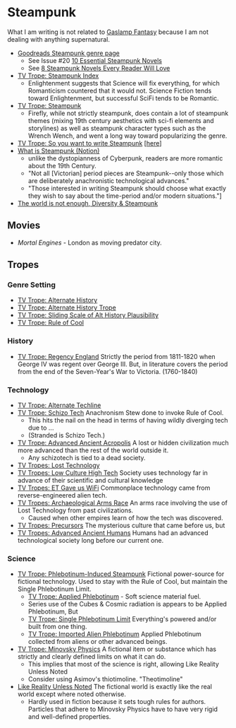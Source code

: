 # Steampunk

What I am writing is not related to [Gaslamp Fantasy](https://tvtropes.org/pmwiki/pmwiki.php/Main/GaslampFantasy) because I am not dealing with anything supernatural.

* [Goodreads Steampunk genre page](https://www.goodreads.com/genres/steampunk)
  - See Issue #20 [10 Essential Steampunk Novels](https://www.panmacmillan.com/blogs/science-fiction-and-fantasy/ten-essential-steampunk-novels)
  - See [8 Steampunk Novels Every Reader Will Love](https://www.notion.so/merovex/8-Steampunk-Novels-Every-Reader-Will-Love-8d064da16ddd40f2b013c79987e89444)
* [TV Trope: Steampunk Index](https://tvtropes.org/pmwiki/pmwiki.php/Main/SteamPunkIndex)
  - Enlightenment suggests that Science will fix everything, for which Romanticism countered that it would not. Science Fiction tends toward Enlightenment, but successful SciFi tends to be Romantic.
* [TV Trope: Steampunk](https://tvtropes.org/pmwiki/pmwiki.php/Main/SteamPunk)
  - Firefly, while not strictly steampunk, does contain a lot of steampunk themes (mixing 19th century aesthetics with sci-fi elements and storylines) as well as steampunk character types such as the Wrench Wench, and went a long way toward popularizing the genre.
* [TV Trope: So you want to write Steampunk](https://tvtropes.org/pmwiki/pmwiki.php/SoYouWantTo/WriteASteampunkStory) [[here](research/steampunk/so-you-want-to-write-steampunk.md)]
* [What is Steampunk (Notion)](https://www.notion.so/merovex/The-United-Federation-of-Charles-What-is-Steampunk-05ce4d76561c4c71b46e6017a54fc6d2)
  - unlike the dystopianness of Cyberpunk, readers are more romantic about the 19th Century.
  - "Not all [Victorian] period pieces are Steampunk--only those which are deliberately anachronistic technological advances."
  - "Those interested in writing Steampunk should choose what exactly they wish to say about the time-period and/or modern situations."]
* [The world is not enough, Diversity & Steampunk](https://www.notion.so/merovex/The-world-is-not-enough-but-it-is-such-a-perfect-place-to-start-Diversity-in-SF-F-9bc0df1aa8c64d6bb5abcc16940e9726)

## Movies

* _Mortal Engines_ - London as moving predator city.

## Tropes

### Genre Setting

* [TV Trope: Alternate History](https://www.notion.so/merovex/Alternate-History-TV-Tropes-1e4e862a49d2451ebb884f684891b0b5)
* [TV Trope: Alternate History Trope](https://www.notion.so/merovex/Alternate-History-Tropes-TV-Tropes-365d1e7e154443d1bb2eb93ac6430854)
* [TV Trope: Sliding Scale of Alt History Plausibility](https://www.notion.so/merovex/Sliding-Scale-of-Alternate-History-Plausibility-TV-Tropes-7ed83b48d296480e8422cbc813c66f5d)
* [TV Trope: Rule of Cool](https://www.notion.so/merovex/Rule-of-Cool-TV-Tropes-59a81741c2f749878b024715218181b6)

### History

* [TV Trope: Regency England](https://www.notion.so/merovex/Regency-England-TV-Tropes-0519dc1f3fca4349ae1bd527aa12f417) Strictly the period from 1811-1820 when George IV was regent over George III. But, in literature covers the period from the end of the Seven-Year's War to Victoria. (1760-1840)

### Technology

* [TV Trope: Alternate Techline](https://www.notion.so/merovex/Alternate-Techline-TV-Tropes-ae7af13861774832abc9e8f0976d526b)
* [TV Trope: Schizo Tech](https://www.notion.so/merovex/Schizo-Tech-TV-Tropes-3a7e59d59f9f4d55a956c8f150683756) Anachronism Stew done to invoke Rule of Cool.
  - This hits the nail on the head in terms of having wildly diverging tech due to ...
  - (Stranded is Schizo Tech.)
* [TV Trope: Advanced Ancient Acropolis](https://www.notion.so/merovex/Advanced-Ancient-Acropolis-TV-Tropes-81869d4fc1d143fb9b87595730b73a9e) A lost or hidden civilization much more advanced than the rest of the world outside it.
  - Any schizotech is tied to a dead society.
* [TV Tropes: Lost Technology](https://tvtropes.org/pmwiki/pmwiki.php/Main/LostTechnology)
* [TV Tropes: Low Culture High Tech](https://tvtropes.org/pmwiki/pmwiki.php/Main/LowCultureHighTech) Society uses technology far in advance of their scientific and cultural knowledge
* [TV Tropes: ET Gave us WiFi](https://tvtropes.org/pmwiki/pmwiki.php/Main/ETGaveUsWifi) Commonplace technology came from reverse-engineered alien tech.
* [TV Tropes: Archaeological Arms Race](https://tvtropes.org/pmwiki/pmwiki.php/Main/ArchaeologicalArmsRace) An arms race involving the use of Lost Technology from past civilizations.
  - Caused when other empires learn of how the tech was discovered.
* [TV Tropes: Precursors](https://tvtropes.org/pmwiki/pmwiki.php/Main/Precursors) The mysterious culture that came before us, but
* [TV Tropes: Advanced Ancient Humans](https://tvtropes.org/pmwiki/pmwiki.php/Main/AdvancedAncientHumans) Humans had an advanced technological society long before our current one.

### Science

* [TV Trope: Phlebotinum-Induced Steampunk](https://tvtropes.org/pmwiki/pmwiki.php/Main/PhlebotinumInducedSteampunk) Fictional power-source for fictional technology. Used to stay with the Rule of Cool, but maintain the Single Phlebotinum Limit.
  * [TV Trope: Applied Phlebotinum](https://www.notion.so/c683ce2178204b8aac4515f2c4540057) - Soft science material fuel.
  - Series use of the Cubes & Cosmic radiation is appears to be Applied Phlebotinum, But
  - [TV Trope: Single Phlebotinum Limit](https://tvtropes.org/pmwiki/pmwiki.php/Main/SinglePhlebotinumLimit) Everything's powered and/or built from one thing.
  - [TV Trope: Imported Alien Phlebotinum](https://tvtropes.org/pmwiki/pmwiki.php/Main/ImportedAlienPhlebotinum) Applied Phlebotinum collected from aliens or other advanced beings.
* [TV Trope: Minovsky Physics](https://tvtropes.org/pmwiki/pmwiki.php/Main/MinovskyPhysics) A fictional item or substance which has strictly and clearly defined limits on what it can do.
  - This implies that most of the science is right, allowing Like Reality Unless Noted
  - Consider using Asimov's thiotimoline. "Theotimoline"
* [Like Reality Unless Noted](https://tvtropes.org/pmwiki/pmwiki.php/Main/LikeRealityUnlessNoted) The fictional world is exactly like the real world except where noted otherwise.
  - Hardly used in fiction because it sets tough rules for authors. Particles that adhere to Minovsky Physics have to have very rigid and well-defined properties.
